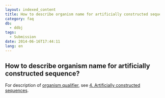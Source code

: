```yaml
---
layout: indexed_content
title: How to describe organism name for artificially constructed sequence?
category: faq
db:
  - ddbj
tags: 
  - Submission
date: 2014-06-16T17:44:11
lang: en
---
```


## How to describe organism name for artificially constructed sequence?

<p>For description of <a href="/ddbj/organism-e.html">organism qualifier</a>, see <a href="/ddbj/organism-e.html#syn">4. Artificially constructed sequences</a>. </p>
